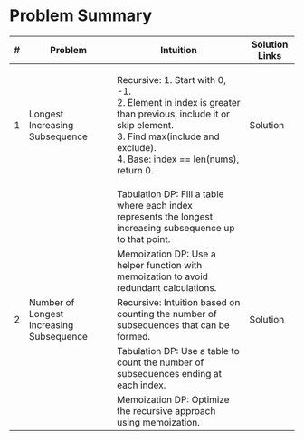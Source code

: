 # Problem Summary

| # | Problem                                  | Intuition                                                                                                                                                                                          | Solution Links |
| - | ---------------------------------------- | -------------------------------------------------------------------------------------------------------------------------------------------------------------------------------------------------- | -------------- |
| 1 | Longest Increasing Subsequence           | <p>Recursive: 1. Start with 0, -1.<br>2. Element in index is greater than previous, include it or skip element.<br>3. Find max(include and exclude).<br>4. Base: index == len(nums), return 0.</p> | Solution       |
|   |                                          | Tabulation DP: Fill a table where each index represents the longest increasing subsequence up to that point.                                                                                       |                |
|   |                                          | Memoization DP: Use a helper function with memoization to avoid redundant calculations.                                                                                                            |                |
| 2 | Number of Longest Increasing Subsequence | Recursive: Intuition based on counting the number of subsequences that can be formed.                                                                                                              | Solution       |
|   |                                          | Tabulation DP: Use a table to count the number of subsequences ending at each index.                                                                                                               |                |
|   |                                          | Memoization DP: Optimize the recursive approach using memoization.                                                                                                                                 |                |
